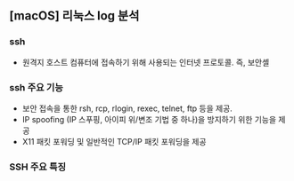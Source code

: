 ## [macOS] 리눅스 log 분석



### ssh 
  - 원격지 호스트 컴퓨터에 접속하기 위해 사용되는 인터넷 프로토콜. 즉, 보안셸

### ssh 주요 기능
  - 보안 접속을 통한 rsh, rcp, rlogin, rexec, telnet, ftp 등을 제공.
  - IP spoofing (IP 스푸핑, 아이피 위/변조 기법 중 하나)을 방지하기 위한 기능을 제공
  - X11 패킷 포워딩 및 일반적인 TCP/IP 패킷 포워딩을 제공

### SSH 주요 특징


